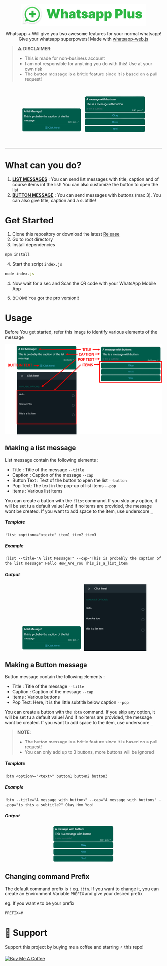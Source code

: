 <p align="center">
<img src="./images/logo.svg" width="400">

</p>
<p align="center">Whatsapp + Will give you two awesome features for your normal whatsapp! Give your whatsapp superpowers! Made with <a href="https://github.com/pedroslopez/whatsapp-web.js/">whatsapp-web.js</a></p>

> ⚠️ **DISCLAIMER**:
>
> -   This is made for non-business account
> -   I am not responsible for anything you do with this! Use at your own risk
> -   The button message is a brittle feature since it is based on a pull request!

<br>
<p align="center"><img src="images\list_msg_preview.png" width="200"> 
<img width="200"src="images\btn_msg_preview.png"></p>
<br>
<hr>

# What can you do?

1. [**LIST MESSAGES**](#making-a-list-message) : You can send list messages with title, caption and of course items int the list! You can also customize the button to open the list
2. [**BUTTON MESSAGE**](#making-a-button-message) : You can send messages with buttons (max 3). You can also give title, caption and a subtitle!
   <br>

# Get Started

1. Clone this repository or download the latest [Release](https://github.com/Harry260/WhatsApp-Plus/releases/tag/v1)
2. Go to root directory
3. Install dependencies

```js
npm install
```

4. Start the script `index.js`

```js
node index.js
```

4. Now wait for a sec and Scan the QR code with your WhatsApp Mobile App

5. BOOM! You got the pro version!!

# Usage

Before You get started, refer this image to identify various elements of the message

![DIAGRAM](./images/info.png)

## Making a list message

List message contain the following elements :

-   Title : Title of the message `--title`
-   Caption : Caption of the message `--cap`
-   Button Text : Text of the button to open the list `--button`
-   Pop Text: The text in the pop-up of list items `--pop`
-   Items : Various list items

You can create a button with the `!list` command. If you skip any option, it will be set tu a default value! And if no items are provided, the message wont be created. If you want to add space to the item, use underscore `_`

##### Template

```
!list <option>="<text>" item1 item2 item3
```

##### Example

```
!list --title="A list Message!" --cap="This is probably the caption of the list message" Hello How_Are_You This_is_a_list_item
```

##### Output

<p align="center"><img src="images\list_msg_preview.png" width="200"> 
<img width="200"src="images\list_open_preview.png"></p>

## Making a Button message

Button message contain the following elements :

-   Title : Title of the message `--title`
-   Caption : Caption of the message `--cap`
-   Items : Various buttons
-   Pop Text: Here, it is the little subtitle below caption `--pop`

You can create a button with the `!btn` command. If you skip any option, it will be set tu a default value! And if no items are provided, the message wont be created. If you want to add space to the item, use underscore `_`

> **NOTE**:
>
> -   The button message is a brittle feature since it is based on a pull request!
> -   You can only add up to 3 buttons, more buttons will be ignored

##### Template

```
!btn <option>="<text>" button1 button2 button3
```

##### Example

```
!btn --title="A message with buttons" --cap="A message with buttons" --pop="is this a subtitle?" Okay Hmm Yoo!
```

##### Output

<p align="center"><img src="images\btn_msg_preview.png" width="200"> </p>

## Changing command Prefix

The default command prefix is `!` eg. `!btn`. If you want to change it, you can create an Environment Variable `PREFIX` and give your desired prefix

eg. If you want `#` to be your prefix

```.env
PREFIX=#
```

# 💪 Support

Support this project by buying me a coffee and starring ⭐ this repo!

<a href="https://www.buymeacoffee.com/harrytom" target="_blank"><img src="https://cdn.buymeacoffee.com/buttons/v2/default-yellow.png" alt="Buy Me A Coffee" style="height: 60px !important;width: 217px !important;" ></a><br>
